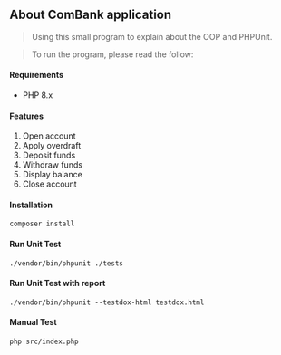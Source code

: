 ## About ComBank application
> Using this small program to explain about the OOP and PHPUnit.

> To run the program, please read the follow:
#### Requirements
* PHP 8.x

#### Features
1. Open account
2. Apply overdraft
3. Deposit funds
4. Withdraw funds
5. Display balance
6. Close account

#### Installation
```
composer install
```

#### Run Unit Test
```
./vendor/bin/phpunit ./tests
```

#### Run Unit Test with report
```
./vendor/bin/phpunit --testdox-html testdox.html
```

#### Manual Test
```
php src/index.php
```
